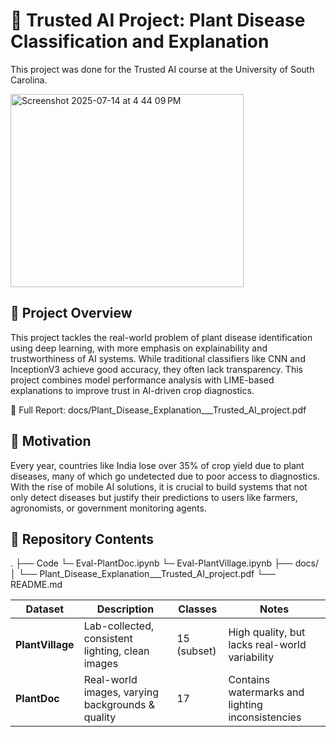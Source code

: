 # 🌱 Trusted AI Project: Plant Disease Classification and Explanation

This project was done for the Trusted AI course at the University of South Carolina.

<img width="373" height="309" alt="Screenshot 2025-07-14 at 4 44 09 PM" src="https://github.com/user-attachments/assets/737d0b63-584b-4618-bed2-460842365f26" />

## 🎯 Project Overview
This project tackles the real-world problem of plant disease identification using deep learning, with more emphasis on explainability and trustworthiness of AI systems. While traditional classifiers like CNN and InceptionV3 achieve good accuracy, they often lack transparency. This project combines model performance analysis with LIME-based explanations to improve trust in AI-driven crop diagnostics.

📄 Full Report: docs/Plant_Disease_Explanation___Trusted_AI_project.pdf

## 🧠 Motivation
Every year, countries like India lose over 35% of crop yield due to plant diseases, many of which go undetected due to poor access to diagnostics. With the rise of mobile AI solutions, it is crucial to build systems that not only detect diseases but justify their predictions to users like farmers, agronomists, or government monitoring agents.

## 📂 Repository Contents
.
├── Code
     └─ Eval-PlantDoc.ipynb
     └─ Eval-PlantVillage.ipynb
├── docs/
│   └── Plant_Disease_Explanation___Trusted_AI_project.pdf
└── README.md

| Dataset        | Description                                     | Classes     | Notes                                           |
|----------------|-------------------------------------------------|-------------|-------------------------------------------------|
| **PlantVillage** | Lab-collected, consistent lighting, clean images | 15 (subset) | High quality, but lacks real-world variability  |
| **PlantDoc**     | Real-world images, varying backgrounds & quality | 17          | Contains watermarks and lighting inconsistencies |



